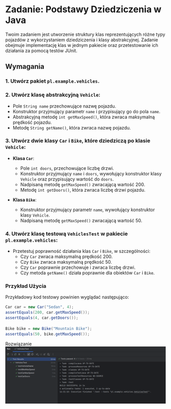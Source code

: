 # Zadanie: Podstawy Dziedziczenia w Java

Twoim zadaniem jest utworzenie struktury klas reprezentujących różne typy pojazdów z wykorzystaniem dziedziczenia i klasy abstrakcyjnej. Zadanie obejmuje implementację klas w jednym pakiecie oraz przetestowanie ich działania za pomocą testów JUnit.

## Wymagania

### 1. Utwórz pakiet `pl.example.vehicles`.

### 2. Utwórz klasę abstrakcyjną `Vehicle`:
- Pole `String name` przechowujące nazwę pojazdu.
- Konstruktor przyjmujący parametr `name` i przypisujący go do pola `name`.
- Abstrakcyjną metodę `int getMaxSpeed()`, która zwraca maksymalną prędkość pojazdu.
- Metodę `String getName()`, która zwraca nazwę pojazdu.

### 3. Utwórz dwie klasy `Car` i `Bike`, które dziedziczą po klasie `Vehicle`:
- **Klasa `Car`**:
    - Pole `int doors`, przechowujące liczbę drzwi.
    - Konstruktor przyjmujący `name` i `doors`, wywołujący konstruktor klasy `Vehicle` oraz przypisujący wartość do `doors`.
    - Nadpisaną metodę `getMaxSpeed()` zwracającą wartość 200.
    - Metodę `int getDoors()`, która zwraca liczbę drzwi pojazdu.

- **Klasa `Bike`**:
    - Konstruktor przyjmujący parametr `name`, wywołujący konstruktor klasy `Vehicle`.
    - Nadpisaną metodę `getMaxSpeed()` zwracającą wartość 50.

### 4. Utwórz klasę testową `VehiclesTest` w pakiecie `pl.example.vehicles`:
- Przetestuj poprawność działania klas `Car` i `Bike`, w szczególności:
    - Czy `Car` zwraca maksymalną prędkość 200.
    - Czy `Bike` zwraca maksymalną prędkość 50.
    - Czy `Car` poprawnie przechowuje i zwraca liczbę drzwi.
    - Czy metoda `getName()` działa poprawnie dla obiektów `Car` i `Bike`.

### Przykład Użycia

Przykładowy kod testowy powinien wyglądać następująco:

```java
Car car = new Car("Sedan", 4);
assertEquals(200, car.getMaxSpeed());
assertEquals(4, car.getDoors());

Bike bike = new Bike("Mountain Bike");
assertEquals(50, bike.getMaxSpeed());

```
Rozwiązanie
![img.png](img.png)

